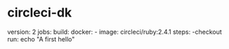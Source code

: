 # circleci-dk

version: 2
jobs:
  build:
    docker:
      - image: circleci/ruby:2.4.1
    steps:
      -checkout
      run: echo "A first hello"
